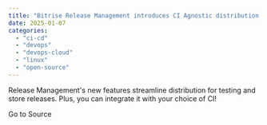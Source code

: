 ```yaml
---
title: "Bitrise Release Management introduces CI Agnostic distribution for testing and releasing to stores - Bitrise Blog"
date: 2025-01-07
categories: 
  - "ci-cd"
  - "devops"
  - "devops-cloud"
  - "linux"
  - "open-source"
---
```


Release Management's new features streamline distribution for testing and store releases. Plus, you can integrate it with your choice of CI!

Go to Source
